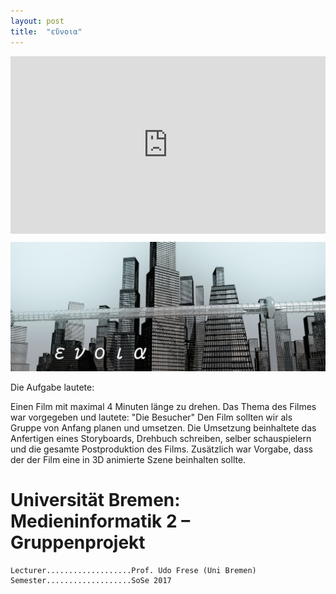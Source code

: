 ```yaml
---
layout: post
title:  "εὔνοια"
---
```

<div style="padding:56.25% 0 0 0;position:relative;"><iframe src="https://player.vimeo.com/video/833973208?h=62cdbfb0ba" style="position:absolute;top:0;left:0;width:100%;height:100%;" frameborder="0" allow="autoplay; fullscreen; picture-in-picture" allowfullscreen></iframe></div><script src="https://player.vimeo.com/api/player.js"></script>


![kg-medieninformatik2-gruppenprojekt-film-thumbnail.JPG](/images/medieninformatik2/kg-medieninformatik2-gruppenprojekt-film-thumbnail.JPG)

Die Aufgabe lautete:

Einen Film mit maximal 4 Minuten länge zu drehen.
Das Thema des Filmes war vorgegeben und lautete: "Die Besucher"
Den Film sollten wir als Gruppe von Anfang planen und umsetzen. Die Umsetzung beinhaltete das Anfertigen eines Storyboards, Drehbuch schreiben, selber schauspielern und die gesamte Postproduktion des Films. Zusätzlich war Vorgabe, dass der der Film eine in 3D animierte Szene beinhalten sollte.


# Universität Bremen: Medieninformatik 2 – Gruppenprojekt


	Lecturer...................Prof. Udo Frese (Uni Bremen)
	Semester...................SoSe 2017
